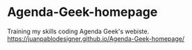 # Agenda-Geek-homepage
Training my skills coding Agenda Geek's webiste.
https://juanpablodesigner.github.io/Agenda-Geek-homepage/
